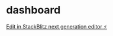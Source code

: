 # dashboard

[Edit in StackBlitz next generation editor ⚡️](https://stackblitz.com/~/github.com/borderxais/dashboard)